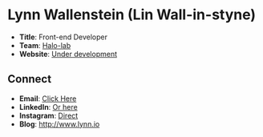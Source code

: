# Lynn Wallenstein (Lin Wall-in-styne)

- **Title**: Front-end Developer
- **Team**: [Halo-lab](https://www.halo-lab.com/)
- **Website**: [Under development](https://lensom.github.io/)

## Connect
- **Email**: [Click Here](magurawork@gmail.com)
- **LinkedIn**: [Or here](https://www.linkedin.com/in/alexey-rybalko-20351714a/) 
- **Instagram**: [Direct](https://www.instagram.com/magurawork/)
- **Blog**: http://www.lynn.io


